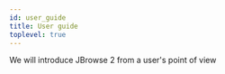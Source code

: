 ```yaml
---
id: user_guide
title: User guide
toplevel: true
---
```


We will introduce JBrowse 2 from a user's point of view
